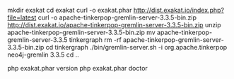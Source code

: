 
mkdir exakat 
cd exakat 
curl -o exakat.phar http://dist.exakat.io/index.php?file=latest 
curl -o apache-tinkerpop-gremlin-server-3.3.5-bin.zip http://dist.exakat.io/apache-tinkerpop-gremlin-server-3.3.5-bin.zip
unzip apache-tinkerpop-gremlin-server-3.3.5-bin.zip
mv apache-tinkerpop-gremlin-server-3.3.5 tinkergraph 
rm -rf apache-tinkerpop-gremlin-server-3.3.5-bin.zip
cd tinkergraph ./bin/gremlin-server.sh -i org.apache.tinkerpop neo4j-gremlin 3.3.5
cd ..
 
php exakat.phar version
php exakat.phar doctor
